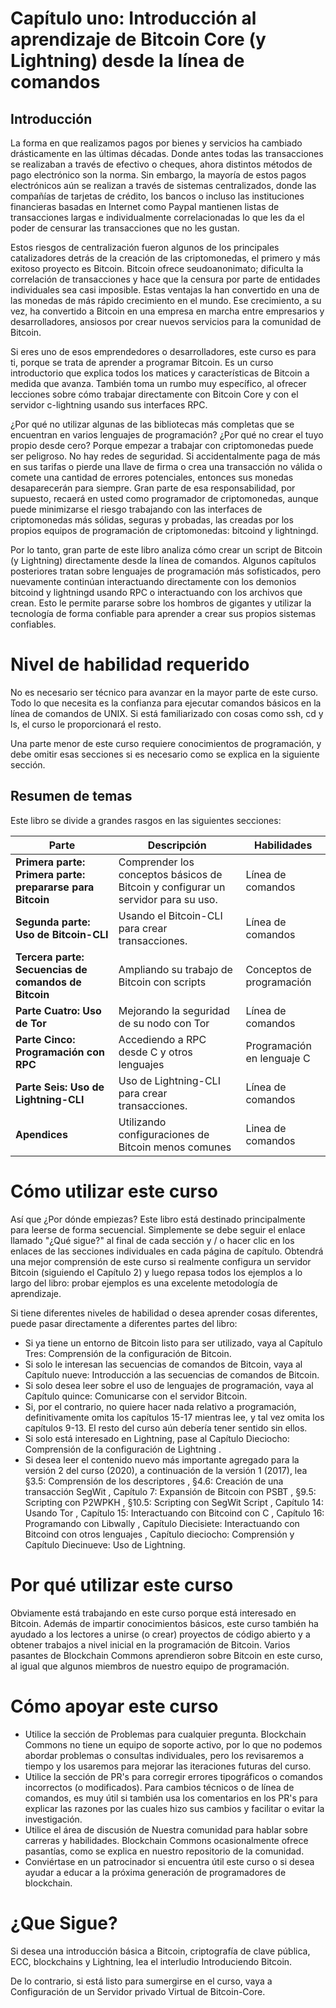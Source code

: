 # Capítulo uno: Introducción al aprendizaje de Bitcoin Core (y Lightning) desde la línea de comandos

## Introducción

La forma en que realizamos pagos por bienes y servicios ha cambiado drásticamente en las últimas décadas. Donde antes todas las transacciones se realizaban a través de efectivo o cheques, ahora distintos métodos de pago electrónico son la norma. Sin embargo, la mayoría de estos pagos electrónicos aún se realizan a través de sistemas centralizados, donde las compañías de tarjetas de crédito, los bancos o incluso las instituciones financieras basadas en Internet como Paypal mantienen listas de transacciones largas e individualmente correlacionadas lo que les da el poder de censurar las transacciones que no les gustan.

Estos riesgos de centralización fueron algunos de los principales catalizadores detrás de la creación de las criptomonedas, el primero y más exitoso proyecto es Bitcoin. Bitcoin ofrece seudoanonimato; dificulta la correlación de transacciones y hace que la censura por parte de entidades individuales sea casi imposible. Estas ventajas la han convertido en una de las monedas de más rápido crecimiento en el mundo. Ese crecimiento, a su vez, ha convertido a Bitcoin en una empresa en marcha entre empresarios y desarrolladores, ansiosos por crear nuevos servicios para la comunidad de Bitcoin.

Si eres uno de esos emprendedores o desarrolladores, este curso es para ti, porque se trata de aprender a programar Bitcoin. Es un curso introductorio que explica todos los matices y características de Bitcoin a medida que avanza. También toma un rumbo muy específico, al ofrecer lecciones sobre cómo trabajar directamente con Bitcoin Core y con el servidor c-lightning usando sus interfaces RPC.

¿Por qué no utilizar algunas de las bibliotecas más completas que se encuentran en varios lenguajes de programación? ¿Por qué no crear el tuyo propio desde cero? Porque empezar a trabajar con criptomonedas puede ser peligroso. No hay redes de seguridad. Si accidentalmente paga de más en sus tarifas o pierde una llave de firma o crea una transacción no válida o comete una cantidad de errores potenciales, entonces sus monedas desaparecerán para siempre. Gran parte de esa responsabilidad, por supuesto, recaerá en usted como programador de criptomonedas, aunque puede minimizarse el riesgo trabajando con las interfaces de criptomonedas más sólidas, seguras y probadas, las creadas por los propios equipos de programación de criptomonedas: bitcoind y lightningd.

Por lo tanto, gran parte de este libro analiza cómo crear un script de Bitcoin (y Lightning) directamente desde la línea de comandos. Algunos capítulos posteriores tratan sobre lenguajes de programación más sofisticados, pero nuevamente continúan interactuando directamente con los demonios bitcoind y lightningd usando RPC o interactuando con los archivos que crean. Esto le permite pararse sobre los hombros de gigantes y utilizar la tecnología de forma confiable para aprender a crear sus propios sistemas confiables.

# Nivel de habilidad requerido

No es necesario ser técnico para avanzar en la mayor parte de este curso. Todo lo que necesita es la confianza para ejecutar comandos básicos en la línea de comandos de UNIX. Si está familiarizado con cosas como ssh, cd y ls, el curso le proporcionará el resto.

Una parte menor de este curso requiere conocimientos de programación, y debe omitir esas secciones si es necesario como se explica en la siguiente sección.

## Resumen de temas

Este libro se divide a grandes rasgos en las siguientes secciones:

| Parte | Descripción | Habilidades |
|-------|---------|---------|
| **Primera parte: Primera parte: prepararse para Bitcoin** | Comprender los conceptos básicos de Bitcoin y configurar un servidor para su uso. | Línea de comandos | 
| **Segunda parte: Uso de Bitcoin-CLI** | Usando el Bitcoin-CLI para crear transacciones. | Línea de comandos |
| **Tercera parte: Secuencias de comandos de Bitcoin** | Ampliando su trabajo de Bitcoin con scripts | Conceptos de programación |
| **Parte Cuatro: Uso de Tor** | Mejorando la seguridad de su nodo con Tor | Línea de comandos |
| **Parte Cinco: Programación con RPC** | Accediendo a RPC desde C y otros lenguajes | Programación en lenguaje C |
| **Parte Seis: Uso de Lightning-CLI** | Uso de Lightning-CLI para crear transacciones. | Línea de comandos |
| **Apendices** | Utilizando configuraciones de Bitcoin menos comunes | Linea de comandos |

# Cómo utilizar este curso

Así que ¿Por dónde empiezas? Este libro está destinado principalmente para leerse de forma secuencial. Simplemente se debe seguir el enlace llamado "¿Qué sigue?"  al final de cada sección y / o hacer clic en los enlaces de las secciones individuales en cada página de capítulo. Obtendrá una mejor comprensión de este curso si realmente configura un servidor Bitcoin (siguiendo el Capítulo 2) y luego repasa todos los ejemplos a lo largo del libro: probar ejemplos es una excelente metodología de aprendizaje.

Si tiene diferentes niveles de habilidad o desea aprender cosas diferentes, puede pasar directamente a diferentes partes del libro:

* Si ya tiene un entorno de Bitcoin listo para ser utilizado, vaya al Capítulo Tres: Comprensión de la configuración de Bitcoin.
* Si solo le interesan las secuencias de comandos de Bitcoin, vaya al Capítulo nueve: Introducción a las secuencias de comandos de Bitcoin.
* Si solo desea leer sobre el uso de lenguajes de programación, vaya al Capítulo quince: Comunicarse con el servidor Bitcoin.
* Si, por el contrario, no quiere hacer nada relativo a programación, definitivamente omita los capítulos 15-17 mientras lee, y tal vez omita los capítulos 9-13. El resto del curso aún debería tener sentido sin ellos.
* Si solo está interesado en Lightning, pase al Capítulo Dieciocho: Comprensión de la configuración de Lightning .
* Si desea leer el contenido nuevo más importante agregado para la versión 2 del curso (2020), a continuación de la versión 1 (2017), lea §3.5: Comprensión de los descriptores , §4.6: Creación de una transacción SegWit , Capítulo 7: Expansión de Bitcoin con PSBT , §9.5: Scripting con P2WPKH , §10.5: Scripting con SegWit Script , Capítulo 14: Usando Tor , Capítulo 15: Interactuando con Bitcoind con C , Capítulo 16: Programando con Libwally , Capítulo Diecisiete: Interactuando con Bitcoind con otros lenguajes , Capítulo dieciocho: Comprensión y Capítulo Diecinueve: Uso de Lightning.

# Por qué utilizar este curso

Obviamente está trabajando en este curso porque está interesado en Bitcoin. Además de impartir conocimientos básicos, este curso también ha ayudado a los lectores a unirse (o crear) proyectos de código abierto y a obtener trabajos a nivel inicial en la programación de Bitcoin. Varios pasantes de Blockchain Commons aprendieron sobre Bitcoin en este curso, al igual que algunos miembros de nuestro equipo de programación.

# Cómo apoyar este curso

* Utilice la sección de Problemas para cualquier pregunta. Blockchain Commons no tiene un equipo de soporte activo, por lo que no podemos abordar problemas o consultas individuales, pero los revisaremos a tiempo y los usaremos para mejorar las iteraciones futuras del curso.
* Utilice la sección de PR's para corregir errores tipográficos o comandos incorrectos (o modificados). Para cambios técnicos o de línea de comandos, es muy útil si también usa los comentarios en los PR's para explicar las razones por las cuales hizo sus cambios y facilitar o evitar la investigación.
* Utilice el área de discusión de Nuestra comunidad para hablar sobre carreras y habilidades. Blockchain Commons ocasionalmente ofrece pasantías, como se explica en nuestro repositorio de la comunidad.
* Conviértase en un patrocinador si encuentra útil este curso o si desea ayudar a educar a la próxima generación de programadores de blockchain.

# ¿Que Sigue?

Si desea una introducción básica a Bitcoin, criptografía de clave pública, ECC, blockchains y Lightning, lea el interludio Introduciendo Bitcoin.

De lo contrario, si está listo para sumergirse en el curso, vaya a Configuración de un Servidor privado Virtual de Bitcoin-Core.
